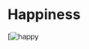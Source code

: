# Happiness

[![happy](https://az616578.vo.msecnd.net/files/responsive/cover/main/desktop/2015/10/26/635814163992613051443822263_choose-happiness-4.imgopt1000x70.jpg)
